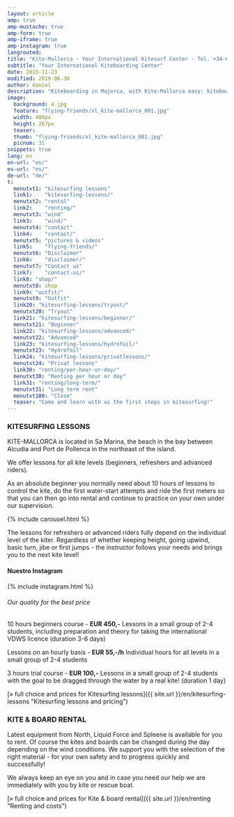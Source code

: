 ```yaml
---
layout: article
amp: true
amp-mustache: true
amp-form: true
amp-iframe: true
amp-instagram: true
langrouted:
title: "Kite-Mallorca - Your International Kitesurf Center - Tel. +34-696-264729"
subtitle: "Your International Kiteboarding Center"
date: 2015-11-23
modified: 2019-06-30
author: daniel
description: "Kiteboarding in Majorca, with Kite-Mallorca easy: kiteboarding lessons for beginners and advanced students. Complete equipment for each student will be provided."
image:
  background: 4.jpg
  feature: "flying-friends/xl_kite-mallorca_001.jpg"
  width: 400px
  height: 267px
  teaser:
  thumb: "flying-friends/xl_kite-mallorca_001.jpg"
  picnum: 31
snippets: true
lang: en
en-url: "en/"
es-url: "es/"
de-url: "de/"
t:
  menutxt1: "kitesurfing lessons"
  link1:    "kitesurfing-lessons/"
  menutxt2: "rental"
  link2:    "renting/"
  menutxt3: "wind"
  link3:    "wind/"
  menutxt4: "contact"
  link4:    "contact/"
  menutxt5: "pictures & videos"
  link5:    "flying-friends/"
  menutxt6: "Disclaimer"
  link6:    "disclaimer/"
  menutxt7: "Contact us"
  link7:    "contact-us/"
  link8: "shop/"
  menutxt8: shop
  link9: "outfit/"
  menutxt9: "Outfit"
  link20: "kitesurfing-lessons/tryout/"
  menutxt20: "Tryout"
  link21: "kitesurfing-lessons/beginner/"
  menutxt21: "Beginner"
  link22: "kitesurfing-lessons/advanced/"
  menutxt22: "Advanced"
  link23: "kitesurfing-lessons/hydrofoil/"
  menutxt23: "Hydrofoil"
  link24: "kitesurfing-lessons/privatlessons/"
  menutxt24: "Privat lessons"
  link30: "renting/per-hour-or-day/"
  menutxt30: "Renting per hour or day"
  link31: "renting/long-term/"
  menutxt31: "Long term rent"
  menutxt100: "Close"
  teaser: "Come and learn with us the first steps in kitesurfing!"
---
```


### KITESURFING LESSONS

KITE-MALLORCA is located in Sa Marina, the beach in the bay between Alcudia and Port de Pollenca in the northeast of the island.

We offer lessons for all kite levels (beginners, refreshers and advanced riders).

As an absolute beginner you normally need about 10 hours of lessons to control the kite, do the first water-start attempts and ride the first meters so that you can then go into rental and continue to practice on your own under our supervision.

{% include carousel.html %}

The lessons for refreshers or advanced riders fully depend on the individual level of the kiter. Regardless of whether keeping height, going upwind, basic turn, jibe or first jumps - the instructor follows your needs and brings you to the next kite level!

#### Nuestro Instagram
{% include instagram.html %} 

###### Our quality for the best price

10 hours beginners course - **EUR 450,-**
Lessons in a small group of 2-4 students, including preparation and theory for taking the international VDWS licence (duration 3-6 days)

Lessons on an hourly basis - **EUR 55,-/h**
Individual hours for all levels in a small group of 2-4 students

3 hours trial course - **EUR 100,-**
Lessons in a small group of 2-4 students with the goal to be dragged through the water by a real kite! (duration 1 day)

[» full choice and prices for Kitesurfing lessons]({{ site.url }}/en/kitesurfing-lessons "Kitesurfing lessons and pricing")


### KITE & BOARD RENTAL

Latest equipment from North, Liquid Force and Spleene is available for you to rent. Of course the kites and boards can be changed during the day depending on the wind conditions. We support you with the selection of the right material - for your own safety and to progress quickly and successfully!

We always keep an eye on you and in case you need our help we are immediately with you by kite or rescue boat.

[» full choice and prices for Kite & board rental]({{ site.url }}/en/renting "Renting and costs")
